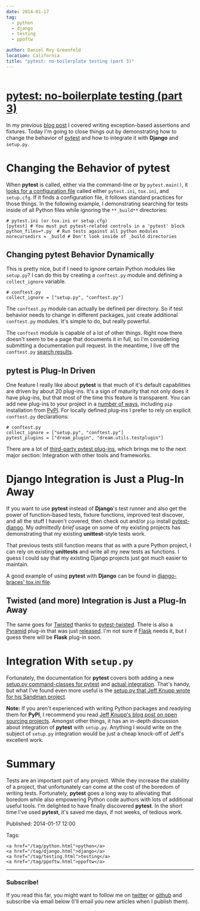 ```yaml
---
date: 2014-01-17
tag:
  - python
  - django
  - testing
  - ppoftw

author: Daniel Roy Greenfeld
location: California
title: "pytest: no-boilerplate testing (part 3)"
---
```


<div class="twelve wide column">
  <h1 class="ui block header">
    <div class="content">
      <a href="/pytest-no-boilerplate-testing-3.html"
        >pytest: no-boilerplate testing (part 3)</a
      >
    </div>
  </h1>
  <p>
    In my previous
    <a
      href="https://pydanny.com/pytest-no-boilerplate-testing-2.html"
      target="_blank"
      >blog post</a
    >
    I covered writing exception-based assertions and fixtures. Today I'm going
    to close things out by demonstrating how to change the behavior of
    <a href="http://pytest.org/" target="_blank">pytest</a> and how to integrate
    it with <strong>Django</strong> and <code>setup.py</code>.
  </p>
  <h1 id="changing-the-behavior-of-pytest">
    Changing the Behavior of <strong>pytest</strong>
  </h1>
  <p>
    When <strong>pytest</strong> is called, either via the command-line or by
    <code>pytest.main()</code>, it
    <a
      href="http://pytest.org/latest/customize.html#how-test-configuration-is-read-from-configuration-ini-files"
      target="_blank"
      >looks for a configuration file</a
    >
    called either <code>pytest.ini</code>, <code>tox.ini</code>, and
    <code>setup.cfg</code>. If it finds a configuration file, it follows
    standard practices for those things. In the following example, I
    demonstrating searching for tests inside of all Python files while ignoring
    the <code>**_build**</code> directories:
  </p>
  <div class="codehilite ui secondary segment">
    <pre><span></span><code><span class="c1"># pytest.ini (or tox.ini or setup.cfg)</span>
<span class="na">[pytest] # You must put pytest-related controls in a 'pytest' block</span>
<span class="na">python_files</span><span class="o">=</span><span class="s">*.py  # Run tests against all python modules</span>
<span class="na">norecursedirs</span> <span class="o">=</span> <span class="s">_build # Don't look inside of _build directories</span>
</code></pre>
  </div>
  <h2 id="changing-pytest-behavior-dynamically">
    Changing <strong>pytest</strong> Behavior Dynamically
  </h2>
  <p>
    This is pretty nice, but if I need to ignore certain Python modules like
    <code>setup.py</code>? I can do this by creating a
    <code>conftest.py</code> module and defining a
    <code>collect_ignore</code> variable.
  </p>
  <div class="codehilite ui secondary segment">
    <pre><span></span><code><span class="c1"># conftest.py</span>
<span class="n">collect_ignore</span> <span class="o">=</span> <span class="p">[</span><span class="s2">"setup.py"</span><span class="p">,</span> <span class="s2">"conftest.py"</span><span class="p">]</span>
</code></pre>
  </div>
  <p>
    The <code>conftest.py</code> module can actually be defined per directory.
    So if test behavior needs to change in different packages, just create
    additional <code>conftest.py</code> modules. It's simple to do, but really
    powerful.
  </p>
  <p>
    The <code>conftest</code> module is capable of a lot of other things. Right
    now there doesn't seem to be a page that documents it in full, so I'm
    considering submitting a documentation pull request. In the meantime, I live
    off the <code>conftest.py</code>
    <a
      href="http://pytest.org/latest/search.html?q=conftest&amp;check_keywords=yes&amp;area=default"
      target="_blank"
      >search results</a
    >.
  </p>
  <h2 id="pytest-is-plug-in-driven">
    <strong>pytest</strong> is Plug-In Driven
  </h2>
  <p>
    One feature I really like about <strong>pytest</strong> is that much of it's
    default capabilities are driven by about 20 plug-ins. It's a sign of
    maturity that not only does it have plug-ins, but that most of the time this
    feature is transparent. You can add new plug-ins to your project in a
    <a
      href="http://pytest.org/latest/plugins.html#plugin-discovery-order-at-tool-startup"
      target="_blank"
      >number of ways</a
    >, including <code>pip</code> installation from
    <a href="https://pypi.python.org/pypi/" target="_blank">PyPI</a>. For
    locally defined plug-ins I prefer to rely on explicit
    <code>conftest.py</code> declarations:
  </p>
  <div class="codehilite ui secondary segment">
    <pre><span></span><code><span class="c1"># conftest.py</span>
<span class="n">collect_ignore</span> <span class="o">=</span> <span class="p">[</span><span class="s2">"setup.py"</span><span class="p">,</span> <span class="s2">"conftest.py"</span><span class="p">]</span>
<span class="n">pytest_plugins</span> <span class="o">=</span> <span class="p">[</span><span class="s2">"dream_plugin"</span><span class="p">,</span> <span class="s2">"dream.utils.testplugin"</span><span class="p">]</span>
</code></pre>
  </div>
  <p>
    There are a lot of
    <a
      href="https://pypi.python.org/pypi?%3Aaction=search&amp;term=pytest-&amp;submit=search"
      target="_blank"
      >third-party pytest plug-ins</a
    >, which brings me to the next major section: Integration with other tools
    and frameworks.
  </p>
  <h1 id="django-integration-is-just-a-plug-in-away">
    Django Integration is Just a Plug-In Away
  </h1>
  <p>
    If you want to use <strong>pytest</strong> instead of
    <strong>Django</strong>'s test runner and also get the power of
    function-based tests, fixture functions, improved test discover, and all the
    stuff I haven't covered, then check out and/or <code>pip</code> install
    <a href="https://pypi.python.org/pypi/pytest-django" target="_blank"
      >pytest-django</a
    >. My <em>admittedly brief</em> usage on some of my existing projects has
    demonstrating that my existing <strong>unittest</strong>-style tests work.
  </p>
  <p>
    That previous tests still function means that as with a pure Python project,
    I can rely on existing <strong>unittests</strong> and write all my new tests
    as functions. I guess I could say that my existing Django projects just got
    much easier to maintain.
  </p>
  <p>
    A good example of using <strong>pytest</strong> with
    <strong>Django</strong> can be found in
    <a
      href="https://github.com/brack3t/django-braces/blob/master/tox.ini"
      target="_blank"
      >django-braces' tox.ini file</a
    >.
  </p>
  <h2 id="twisted-and-more-integration-is-just-a-plug-in-away">
    Twisted (and more) Integration is Just a Plug-In Away
  </h2>
  <p>
    The same goes for
    <a href="http://twistedmatrix.com/" target="_blank">Twisted</a> thanks to
    <a href="https://pypi.python.org/pypi/pytest-twisted" target="_blank"
      >pytest-twisted</a
    >. There is also a
    <a href="http://www.pylonsproject.org/" target="_blank">Pyramid</a> plug-in
    that was just
    <a href="https://pypi.python.org/pypi/pytest_pyramid" target="_blank"
      >released</a
    >. I'm not sure if
    <a href="http://flask.pocoo.org/" target="_blank">Flask</a> needs it, but I
    guess there will be <strong>Flask</strong> plug-in soon.
  </p>
  <h1 id="integration-with-setuppy">Integration With <code>setup.py</code></h1>
  <p>
    Fortunately, the documentation for <strong>pytest</strong> covers both
    adding a new
    <a
      href="http://pytest.org/latest/goodpractises.html#integrating-with-distutils-python-setup-py-test"
      target="_blank"
      >setup.py command-classes for pytest</a
    >
    and
    <a
      href="http://pytest.org/latest/goodpractises.html#integration-with-setuptools-test-commands"
      target="_blank"
      >actual integration</a
    >. That's handy, but what I've found even more useful is the
    <a
      href="https://github.com/jeffknupp/sandman/blob/develop/setup.py"
      target="_blank"
      >setup.py that Jeff Knupp wrote for his Sandman project</a
    >.
  </p>
  <p>
    <strong>Note:</strong> If you aren't experienced with writing Python
    packages and readying them for <strong>PyPI</strong>, I recommend you read
    <a
      href="http://www.jeffknupp.com/blog/2013/08/16/open-sourcing-a-python-project-the-right-way/"
      target="_blank"
      >Jeff Knupp's blog post on open sourcing projects</a
    >. Amongst other things, it has an in-depth discussion about integration of
    <strong>pytest</strong> with <code>setup.py</code>. Anything I would write
    on the subject of <code>setup.py</code> integration would be just a cheap
    knock-off of Jeff's excellent work.
  </p>
  <h1 id="summary">Summary</h1>
  <p>
    Tests are an important part of any project. While they increase the
    stability of a project, that unfortunately can come at the cost of the
    boredom of writing tests. Fortunately, <strong>pytest</strong> goes a long
    way to alleviating that boredom while also empowering Python code authors
    with lots of additional useful tools. I'm delighted to have finally
    discovered <strong>pytest</strong>. In the short time I've used
    <strong>pytest</strong>, it's saved me days, if not weeks, of tedious work.
  </p>
  <p>Published: 2014-01-17 12:00</p>
  <p>
    Tags:

    <a href="/tag/python.html">python</a>
    <a href="/tag/django.html">django</a>
    <a href="/tag/testing.html">testing</a>
    <a href="/tag/ppoftw.html">ppoftw</a>
  </p>
  <hr />
  <h3 class="ui header">Subscribe!</h3>
  <p>
    If you read this far, you might want to follow me on
    <a href="https://twitter.com/pydanny">twitter</a> or
    <a href="https://github.com/pydanny">github</a> and subscribe via email
    below (I'll email you new articles when I publish them).
  </p>
   
</div>
